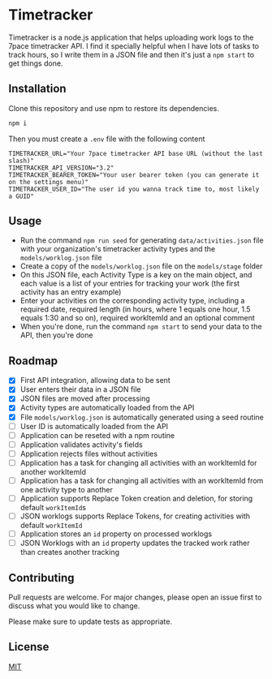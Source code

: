 # Timetracker

Timetracker is a node.js application that helps uploading work logs to the 7pace timetracker API. I find it specially helpful when I have lots of tasks to track hours, so I write them in a JSON file and then it's just a `npm start` to get things done.

## Installation

Clone this repository and use npm to restore its dependencies.

```bash
npm i
```

Then you must create a `.env` file with the following content

```
TIMETRACKER_URL="Your 7pace timetracker API base URL (without the last slash)"
TIMETRACKER_API_VERSION="3.2"
TIMETRACKER_BEARER_TOKEN="Your user bearer token (you can generate it on the settings menu)"
TIMETRACKER_USER_ID="The user id you wanna track time to, most likely a GUID"
```

## Usage

- Run the command `npm run seed` for generating `data/activities.json` file with your organization's timetracker activity types and the `models/worklog.json` file
- Create a copy of the `models/worklog.json` file on the `models/stage` folder
- On this JSON file, each Activity Type is a key on the main object, and each value is a list of your entries for tracking your work (the first activity has an entry example)
- Enter your activities on the corresponding activity type, including a required date, required length (in hours, where 1 equals one hour, 1.5 equals 1:30 and so on), required workItemId and an optional comment
- When you're done, run the command `npm start` to send your data to the API, then you're done

## Roadmap

- [x] First API integration, allowing data to be sent
- [x] User enters their data in a JSON file
- [x] JSON files are moved after processing
- [x] Activity types are automatically loaded from the API
- [x] File `models/worklog.json` is automatically generated using a seed routine
- [ ] User ID is automatically loaded from the API
- [ ] Application can be reseted with a npm routine
- [ ] Application validates activity's fields
- [ ] Application rejects files without activities
- [ ] Application has a task for changing all activities with an workItemId for another workItemId
- [ ] Application has a task for changing all activities with an workItemId from one activity type to another
- [ ] Application supports Replace Token creation and deletion, for storing default `workItemId`s
- [ ] JSON worklogs supports Replace Tokens, for creating activities with default `workItemId`
- [ ] Application stores an `id` property on processed worklogs
- [ ] JSON Worklogs with an `id` property updates the tracked work rather than creates another tracking

## Contributing

Pull requests are welcome. For major changes, please open an issue first
to discuss what you would like to change.

Please make sure to update tests as appropriate.

## License

[MIT](https://choosealicense.com/licenses/mit/)
